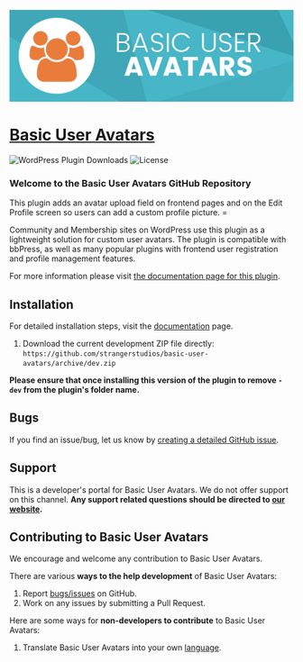 ![](basic-user-avatars-banner.png)


# [Basic User Avatars](https://wordpress.org/plugins/basic-user-avatars/) #
[comment]: # (Generate badges from shields.io, only works for .org plugins to get other stats etc. We'd have to create our own endpoints for Premium plugins)

![WordPress Plugin Downloads](https://img.shields.io/wordpress/plugin/dy/basic-user-avatars?style=flat-square) ![License](https://img.shields.io/badge/license-GPL--2.0%2B-red.svg?style=flat-square)

### Welcome to the Basic User Avatars GitHub Repository

This plugin adds an avatar upload field on frontend pages and on the Edit Profile screen so users can add a custom profile picture. =

Community and Membership sites on WordPress use this plugin as a lightweight solution for custom user avatars. The plugin is compatible with bbPress, as well as many popular plugins with frontend user registration and profile management features.

For more information please visit [the documentation page for this plugin](https://wordpress.org/plugins/basic-user-avatars/).

## Installation ##
For detailed installation steps, visit the [documentation](https://wordpress.org/plugins/basic-user-avatars/) page.

1. Download the current development ZIP file directly: `https://github.com/strangerstudios/basic-user-avatars/archive/dev.zip`

**Please ensure that once installing this version of the plugin to remove `-dev` from the plugin's folder name.**

## Bugs ##
If you find an issue/bug, let us know by [creating a detailed GitHub issue](https://github.com/strangerstudios/basic-user-avatars/issues/).

## Support ##
This is a developer's portal for Basic User Avatars. We do not offer support on this channel. **Any support related questions should be directed to [our website](https://wordpress.org/plugins/basic-user-avatars/).**

## Contributing to Basic User Avatars ##
We encourage and welcome any contribution to Basic User Avatars.

There are various **ways to the help development** of Basic User Avatars:

1. Report [bugs/issues](https://github.com/strangerstudios/basic-user-avatars/issues/) on GitHub.
2. Work on any issues by submitting a Pull Request.

Here are some ways for **non-developers to contribute** to Basic User Avatars:

1. Translate Basic User Avatars into your own [language](https://translate.wordpress.org/projects/wp-plugins/basic-user-avatars/).
